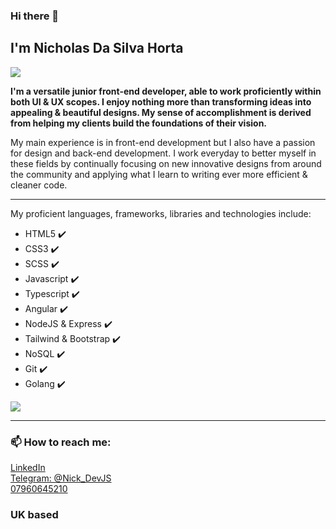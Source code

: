### Hi there 👋

<!--
**NicholasHorta/nicholashorta** is a ✨ _special_ ✨ repository because its `README.md` (this file) appears on your GitHub profile.
-->

<h2>I'm Nicholas Da Silva Horta</h2>

<img src="https://webstockreview.net/images/ghost-clipart-pac-man-16.png">

<strong>I'm a versatile junior front-end developer, able to work proficiently within both UI & UX scopes. I enjoy nothing more than transforming ideas into appealing & beautiful designs. My sense of accomplishment is derived from helping my clients build the foundations of their vision.</strong>

<p >My main experience is in front-end development but I also have a passion for design and back-end development. I work everyday to better myself in these fields by continually focusing on new innovative designs from around the community and applying what I learn to writing ever more efficient & cleaner code.</p> 
<hr/>
<p>My proficient languages, frameworks, libraries and technologies include: </p>
<ul>
  <li>HTML5 ✔️</li>
  <li>CSS3 ✔️</li>
  <li>SCSS ✔️</li>
  <li>Javascript ✔️</li>
  <li>Typescript ✔️</li>
  <li>Angular ✔️</li>
  <li>NodeJS & Express ✔️</li>
  <li>Tailwind & Bootstrap ✔️</li>
  <li>NoSQL ✔️</li>
  <li>Git ✔️</li>
  <li>Golang ✔️</li>
</ul>

<img src="https://24.media.tumblr.com/99a597a143970fab590e77c3570867cf/tumblr_mgzp1hHa391qf2fu4o1_500.gif">

<hr/>

<h3> 📫 How to reach me: </h3>
<a href="https://www.linkedin.com/in/nick-da-silva-horta/">LinkedIn</a>
<br/>
<a href="#">Telegram: @Nick_DevJS</a>
<br/>
<a href="#">07960645210</a>
<br/>
<h3>UK based</h3>

